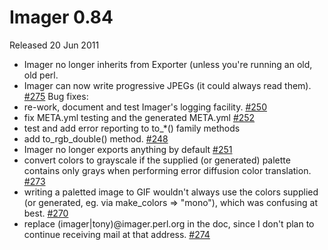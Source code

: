 # Imager 0.84

Released 20 Jun 2011

- Imager no longer inherits from Exporter (unless you're running an old, old perl. 
- Imager can now write progressive JPEGs (it could always read them). [#275](https://github.com/tonycoz/imager/issues/275) Bug fixes: 
- re-work, document and test Imager's logging facility. [#250](https://github.com/tonycoz/imager/issues/250) 
- fix META.yml testing and the generated META.yml [#252](https://github.com/tonycoz/imager/issues/252) 
- test and add error reporting to to_*() family methods 
- add to_rgb_double() method. [#248](https://github.com/tonycoz/imager/issues/248) 
- Imager no longer exports anything by default [#251](https://github.com/tonycoz/imager/issues/251) 
- convert colors to grayscale if the supplied (or generated) palette contains only grays when performing error diffusion color translation. [#273](https://github.com/tonycoz/imager/issues/273) 
- writing a paletted image to GIF wouldn't always use the colors supplied (or generated, eg. via make_colors => "mono"), which was confusing at best. [#270](https://github.com/tonycoz/imager/issues/270) 
- replace (imager|tony)@imager.perl.org in the doc, since I don't plan to continue receiving mail at that address. [#274](https://github.com/tonycoz/imager/issues/274)